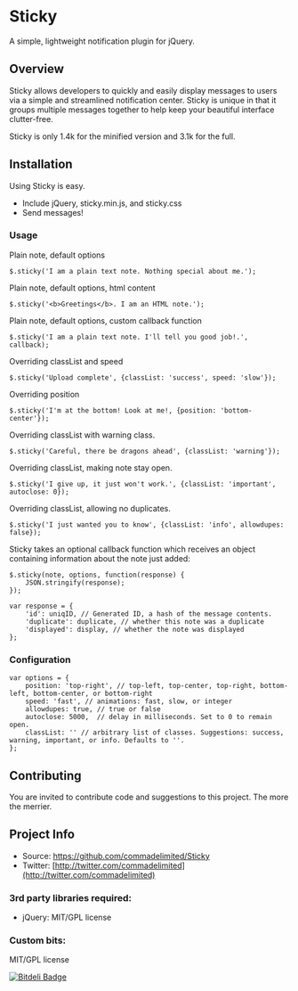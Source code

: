 # Sticky

A simple, lightweight notification plugin for jQuery.

## Overview

Sticky allows developers to quickly and easily display messages to users via a simple and streamlined notification center. Sticky is unique in that it groups multiple messages together to help keep your beautiful interface clutter-free.

Sticky is only 1.4k for the minified version and 3.1k for the full.

## Installation

Using Sticky is easy.

* Include jQuery, sticky.min.js, and sticky.css
* Send messages!

### Usage

Plain note, default options

`$.sticky('I am a plain text note. Nothing special about me.');`

Plain note, default options, html content

`$.sticky('<b>Greetings</b>. I am an HTML note.');`

Plain note, default options, custom callback function

`$.sticky('I am a plain text note. I'll tell you good job!.', callback);`

Overriding classList and speed

`$.sticky('Upload complete', {classList: 'success', speed: 'slow'});`

Overriding position

`$.sticky('I'm at the bottom! Look at me!, {position: 'bottom-center'});`

Overriding classList with warning class.

`$.sticky('Careful, there be dragons ahead', {classList: 'warning'});`

Overriding classList, making note stay open.

`$.sticky('I give up, it just won't work.', {classList: 'important', autoclose: 0});`

Overriding classList, allowing no duplicates.

`$.sticky('I just wanted you to know', {classList: 'info', allowdupes: false});`


Sticky takes an optional callback function which receives an object containing information about the note just added:

```
$.sticky(note, options, function(response) {
    JSON.stringify(response);
});

var response = {
    'id': uniqID, // Generated ID, a hash of the message contents.
    'duplicate': duplicate, // whether this note was a duplicate
    'displayed': display, // whether the note was displayed
};
```

### Configuration

```
var options = {
    position: 'top-right', // top-left, top-center, top-right, bottom-left, bottom-center, or bottom-right
    speed: 'fast', // animations: fast, slow, or integer
    allowdupes: true, // true or false
    autoclose: 5000,  // delay in milliseconds. Set to 0 to remain open.
    classList: '' // arbitrary list of classes. Suggestions: success, warning, important, or info. Defaults to ''.
};
```

## Contributing

You are invited to contribute code and suggestions to this project. The more the merrier.

## Project Info

* Source: https://github.com/commadelimited/Sticky
* Twitter: [http://twitter.com/commadelimited](http://twitter.com/commadelimited)

### 3rd party libraries required:

* jQuery: MIT/GPL license

### Custom bits:

MIT/GPL license

[![Bitdeli Badge](https://d2weczhvl823v0.cloudfront.net/commadelimited/sticky/trend.png)](https://bitdeli.com/free "Bitdeli Badge")